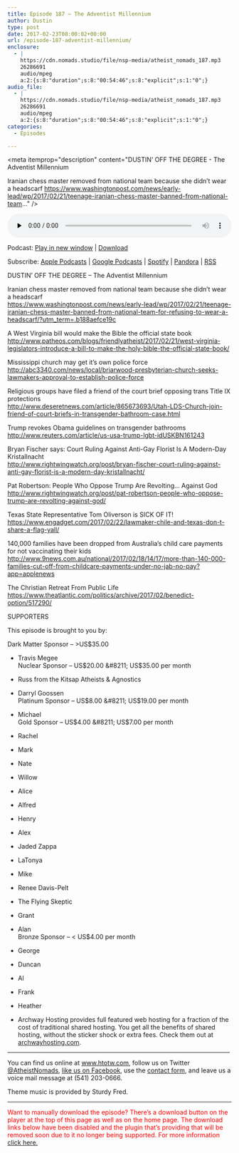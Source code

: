 ```yaml
---
title: ﻿Episode 187 – The Adventist Millennium
author: Dustin
type: post
date: 2017-02-23T08:00:02+00:00
url: /﻿episode-187-adventist-millennium/
enclosure:
  - |
    https://cdn.nomads.studio/file/nsp-media/atheist_nomads_187.mp3
    26286691
    audio/mpeg
    a:2:{s:8:"duration";s:8:"00:54:46";s:8:"explicit";s:1:"0";}
audio_file:
  - |
    https://cdn.nomads.studio/file/nsp-media/atheist_nomads_187.mp3
    26286691
    audio/mpeg
    a:2:{s:8:"duration";s:8:"00:54:46";s:8:"explicit";s:1:"0";}
categories:
  - Episodes

---
```

<div itemscope itemtype="http://schema.org/AudioObject">
  <meta itemprop="name" content="﻿Episode 187 &#8211; The Adventist Millennium" />
  
  <meta itemprop="uploadDate" content="2017-02-23T01:00:02-07:00" />
  
  <meta itemprop="encodingFormat" content="audio/mpeg" />
  
  <meta itemprop="duration" content="PT54M46S" />
  
  <meta itemprop="description" content="DUSTIN’ OFF THE DEGREE - The Adventist Millennium

Iranian chess master removed from national team because she didn’t wear a headscarf
https://www.washingtonpost.com/news/early-lead/wp/2017/02/21/teenage-iranian-chess-master-banned-from-national-team..." />
  
  <meta itemprop="contentUrl" content="https://dts.podtrac.com/redirect.mp3/cdn.nomads.studio/file/nsp-media/atheist_nomads_187.mp3" />
  
  <meta itemprop="contentSize" content="25.1" />
  </p> 
  
  <div class="powerpress_player" id="powerpress_player_8449">
    <audio class="wp-audio-shortcode" id="audio-1461-193" preload="none" style="width: 100%;" controls="controls"><source type="audio/mpeg" src="https://dts.podtrac.com/redirect.mp3/cdn.nomads.studio/file/nsp-media/atheist_nomads_187.mp3?_=193" /><a href="https://dts.podtrac.com/redirect.mp3/cdn.nomads.studio/file/nsp-media/atheist_nomads_187.mp3">https://dts.podtrac.com/redirect.mp3/cdn.nomads.studio/file/nsp-media/atheist_nomads_187.mp3</a></audio>
  </div>
</div>

<p class="powerpress_links powerpress_links_mp3">
  Podcast: <a href="https://dts.podtrac.com/redirect.mp3/cdn.nomads.studio/file/nsp-media/atheist_nomads_187.mp3" class="powerpress_link_pinw" target="_blank" title="Play in new window" onclick="return powerpress_pinw('https://htotw.com/?powerpress_pinw=1461-podcast');" rel="nofollow">Play in new window</a> | <a href="https://dts.podtrac.com/redirect.mp3/cdn.nomads.studio/file/nsp-media/atheist_nomads_187.mp3" class="powerpress_link_d" title="Download" rel="nofollow" download="atheist_nomads_187.mp3">Download</a>
</p>

<p class="powerpress_links powerpress_subscribe_links">
  Subscribe: <a href="https://podcasts.apple.com/us/podcast/humanists-take-on-the-world/id530050098?mt=2&ls=1" class="powerpress_link_subscribe powerpress_link_subscribe_itunes" target="_blank" title="Subscribe on Apple Podcasts" rel="nofollow">Apple Podcasts</a> | <a href="https://www.google.com/podcasts?feed=aHR0cDovL2F0aGVpc3Rub21hZHMubGlic3luLmNvbS9yc3M%3D" class="powerpress_link_subscribe powerpress_link_subscribe_googleplay" target="_blank" title="Subscribe on Google Podcasts" rel="nofollow">Google Podcasts</a> | <a href="https://open.spotify.com/show/3LzK2xZGike6Tc1GEMtMbr?si=LieN9SNuTpq96smuaUsH8A" class="powerpress_link_subscribe powerpress_link_subscribe_spotify" target="_blank" title="Subscribe on Spotify" rel="nofollow">Spotify</a> | <a href="https://www.pandora.com/podcast/atheist-nomads/PC:10122?corr=62071012&part=ug" class="powerpress_link_subscribe powerpress_link_subscribe_pandora" target="_blank" title="Subscribe on Pandora" rel="nofollow">Pandora</a> | <a href="https://htotw.com/feed/podcast/" class="powerpress_link_subscribe powerpress_link_subscribe_rss" target="_blank" title="Subscribe via RSS" rel="nofollow">RSS</a>
</p>

DUSTIN’ OFF THE DEGREE &#8211; The Adventist Millennium

Iranian chess master removed from national team because she didn’t wear a headscarf  
<a href="https://www.washingtonpost.com/news/early-lead/wp/2017/02/21/teenage-iranian-chess-master-banned-from-national-team-for-refusing-to-wear-a-headscarf/?utm_term=.b188aefce19c" target="_blank" rel="noopener">https://www.washingtonpost.com/news/early-lead/wp/2017/02/21/teenage-iranian-chess-master-banned-from-national-team-for-refusing-to-wear-a-headscarf/?utm_term=.b188aefce19c</a>

A West Virginia bill would make the Bible the official state book  
<a href="http://www.patheos.com/blogs/friendlyatheist/2017/02/21/west-virginia-legislators-introduce-a-bill-to-make-the-holy-bible-the-official-state-book/" target="_blank" rel="noopener">http://www.patheos.com/blogs/friendlyatheist/2017/02/21/west-virginia-legislators-introduce-a-bill-to-make-the-holy-bible-the-official-state-book/</a>

Mississippi church may get it’s own police force  
<a href="http://abc3340.com/news/local/briarwood-presbyterian-church-seeks-lawmakers-approval-to-establish-police-force" target="_blank" rel="noopener">http://abc3340.com/news/local/briarwood-presbyterian-church-seeks-lawmakers-approval-to-establish-police-force</a>

Religious groups have filed a friend of the court brief opposing trans Title IX protections  
<a href="http://www.deseretnews.com/article/865673693/Utah-LDS-Church-join-friend-of-court-briefs-in-transgender-bathroom-case.html" target="_blank" rel="noopener">http://www.deseretnews.com/article/865673693/Utah-LDS-Church-join-friend-of-court-briefs-in-transgender-bathroom-case.html</a>

Trump revokes Obama guidelines on transgender bathrooms  
<a href="http://www.reuters.com/article/us-usa-trump-lgbt-idUSKBN161243" target="_blank" rel="noopener">http://www.reuters.com/article/us-usa-trump-lgbt-idUSKBN161243</a>

Bryan Fischer says: Court Ruling Against Anti-Gay Florist Is A Modern-Day Kristallnacht  
<a href="http://www.rightwingwatch.org/post/bryan-fischer-court-ruling-against-anti-gay-florist-is-a-modern-day-kristallnacht/" target="_blank" rel="noopener">http://www.rightwingwatch.org/post/bryan-fischer-court-ruling-against-anti-gay-florist-is-a-modern-day-kristallnacht/</a>

Pat Robertson: People Who Oppose Trump Are Revolting&#8230; Against God  
<a href="http://www.rightwingwatch.org/post/pat-robertson-people-who-oppose-trump-are-revolting-against-god/" target="_blank" rel="noopener">http://www.rightwingwatch.org/post/pat-robertson-people-who-oppose-trump-are-revolting-against-god/</a>

Texas State Representative Tom Oliverson is SICK OF IT!  
<a href="https://www.engadget.com/2017/02/22/lawmaker-chile-and-texas-don-t-share-a-flag-yall/" target="_blank" rel="noopener">https://www.engadget.com/2017/02/22/lawmaker-chile-and-texas-don-t-share-a-flag-yall/</a>

140,000 families have been dropped from Australia&#8217;s child care payments for not vaccinating their kids  
<a href="http://www.9news.com.au/national/2017/02/18/14/17/more-than-140-000-families-cut-off-from-childcare-payments-under-no-jab-no-pay?app=applenews" target="_blank" rel="noopener">http://www.9news.com.au/national/2017/02/18/14/17/more-than-140-000-families-cut-off-from-childcare-payments-under-no-jab-no-pay?app=applenews</a>

The Christian Retreat From Public Life  
<a href="https://www.theatlantic.com/politics/archive/2017/02/benedict-option/517290/" target="_blank" rel="noopener">https://www.theatlantic.com/politics/archive/2017/02/benedict-option/517290/</a>

SUPPORTERS

This episode is brought to you by:

Dark Matter Sponsor &#8211; >US$35.00  
* Travis Megee  
Nuclear Sponsor &#8211; US$20.00 &#8211; US$35.00 per month  
* Russ from the Kitsap Atheists & Agnostics  
* Darryl Goossen  
Platinum Sponsor &#8211; US$8.00 &#8211; US$19.00 per month  
* Michael  
Gold Sponsor &#8211; US$4.00 &#8211; US$7.00 per month  
* Rachel  
* Mark  
* Nate  
* Willow  
* Alice  
* Alfred  
* Henry  
* Alex  
* Jaded Zappa  
* LaTonya  
* Mike  
* Renee Davis-Pelt  
* The Flying Skeptic  
* Grant  
* Alan  
Bronze Sponsor &#8211; < US$4.00 per month  
* George  
* Duncan  
* Al  
* Frank  
* Heather

* Archway Hosting provides full featured web hosting for a fraction of the cost of traditional shared hosting. You get all the benefits of shared hosting, without the sticker shock or extra fees. Check them out at <a href="http://archwayhosting.com/" target="_blank" rel="noopener">archwayhosting.com</a>.

<hr width="500" />

You can find us online at <a href="https://www.htotw.com/" target="_blank" rel="noopener">www.htotw.com</a>, follow us on Twitter <a href="https://htotw.com/twitter" target="_blank" rel="noopener">@AtheistNomads</a>, <a href="https://htotw.com/facebook" target="_blank" rel="noopener">like us on Facebook</a>, use the [contact form](https://htotw.com/contact), and leave us a voice mail message at (541) 203-0666.

Theme music is provided by Sturdy Fred.

* * *

<span style="color: #ff0000;">Want to manually download the episode? There&#8217;s a download button on the player at the top of this page as well as on the home page. The download links below have been disabled and the plugin that&#8217;s providing that will be removed soon due to it no longer being supported. For more information <a href="https://www.htotw.com/2017/old-feeds/">click here.</a></span>